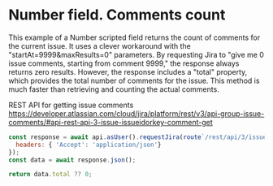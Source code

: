 # Number field. Comments count

This example of a Number scripted field returns the count of comments for the current issue. 
It uses a clever workaround with the "startAt=9999&maxResults=0" parameters. 
By requesting Jira to "give me 0 issue comments, starting from comment 9999," the response always returns zero results. 
However, the response includes a "total" property, which provides the total number of comments for the issue. 
This method is much faster than retrieving and counting the actual comments.

REST API for getting issue comments https://developer.atlassian.com/cloud/jira/platform/rest/v3/api-group-issue-comments/#api-rest-api-3-issue-issueidorkey-comment-get

```javascript
const response = await api.asUser().requestJira(route`/rest/api/3/issue/${payload.issue.id}/comment?startAt=9999&maxResults=0`, {
  headers: { 'Accept': 'application/json'}
});
const data = await response.json();

return data.total ?? 0;
```
